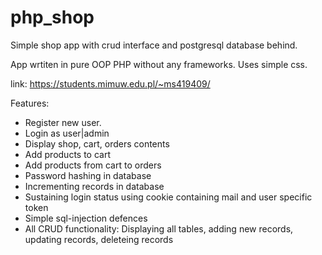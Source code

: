 # php_shop

Simple shop app with crud interface and postgresql database behind.

App wrtiten in pure OOP PHP without any frameworks.
Uses simple css.

link: https://students.mimuw.edu.pl/~ms419409/

Features:
- Register new user.
- Login as user|admin
- Display shop, cart, orders contents
- Add products to cart
- Add products from cart to orders
- Password hashing in database
- Incrementing records in database
- Sustaining login status using cookie containing mail and user specific token
- Simple sql-injection defences
- All CRUD functionality: Displaying all tables, adding new records, updating records, deleteing records
